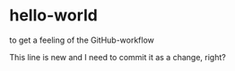 # hello-world
to get a feeling of the GitHub-workflow

This line is new and I need to commit it as a change, right?
